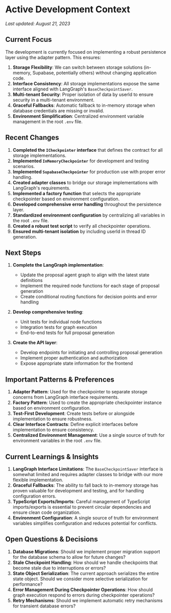 # Active Development Context

_Last updated: August 21, 2023_

## Current Focus

The development is currently focused on implementing a robust persistence layer using the adapter pattern. This ensures:

1. **Storage Flexibility**: We can switch between storage solutions (in-memory, Supabase, potentially others) without changing application code.
2. **Interface Consistency**: All storage implementations expose the same interface aligned with LangGraph's `BaseCheckpointSaver`.
3. **Multi-tenant Security**: Proper isolation of data by userId to ensure security in a multi-tenant environment.
4. **Graceful Fallbacks**: Automatic fallback to in-memory storage when database credentials are missing or invalid.
5. **Environment Simplification**: Centralized environment variable management in the root `.env` file.

## Recent Changes

1. **Completed the `ICheckpointer` interface** that defines the contract for all storage implementations.
2. **Implemented `InMemoryCheckpointer`** for development and testing scenarios.
3. **Implemented `SupabaseCheckpointer`** for production use with proper error handling.
4. **Created adapter classes** to bridge our storage implementations with LangGraph's requirements.
5. **Implemented a factory function** that selects the appropriate checkpointer based on environment configuration.
6. **Developed comprehensive error handling** throughout the persistence layer.
7. **Standardized environment configuration** by centralizing all variables in the root `.env` file.
8. **Created a robust test script** to verify all checkpointer operations.
9. **Ensured multi-tenant isolation** by including userId in thread ID generation.

## Next Steps

1. **Complete the LangGraph implementation**:

   - Update the proposal agent graph to align with the latest state definitions
   - Implement the required node functions for each stage of proposal generation
   - Create conditional routing functions for decision points and error handling

2. **Develop comprehensive testing**:

   - Unit tests for individual node functions
   - Integration tests for graph execution
   - End-to-end tests for full proposal generation

3. **Create the API layer**:
   - Develop endpoints for initiating and controlling proposal generation
   - Implement proper authentication and authorization
   - Expose appropriate state information for the frontend

## Important Patterns & Preferences

1. **Adapter Pattern**: Used for the checkpointer to separate storage concerns from LangGraph interface requirements.
2. **Factory Pattern**: Used to create the appropriate checkpointer instance based on environment configuration.
3. **Test-First Development**: Create tests before or alongside implementation to ensure robustness.
4. **Clear Interface Contracts**: Define explicit interfaces before implementation to ensure consistency.
5. **Centralized Environment Management**: Use a single source of truth for environment variables in the root `.env` file.

## Current Learnings & Insights

1. **LangGraph Interface Limitations**: The `BaseCheckpointSaver` interface is somewhat limited and requires adapter classes to bridge with our more flexible implementation.
2. **Graceful Fallbacks**: The ability to fall back to in-memory storage has proven valuable for development and testing, and for handling configuration errors.
3. **TypeScript Exports/Imports**: Careful management of TypeScript imports/exports is essential to prevent circular dependencies and ensure clean code organization.
4. **Environment Configuration**: A single source of truth for environment variables simplifies configuration and reduces potential for conflicts.

## Open Questions & Decisions

1. **Database Migrations**: Should we implement proper migration support for the database schema to allow for future changes?
2. **Stale Checkpoint Handling**: How should we handle checkpoints that become stale due to interruptions or errors?
3. **State Object Serialization**: The current approach serializes the entire state object. Should we consider more selective serialization for performance?
4. **Error Management During Checkpointer Operations**: How should graph execution respond to errors during checkpointer operations?
5. **Retry Mechanisms**: Should we implement automatic retry mechanisms for transient database errors?
